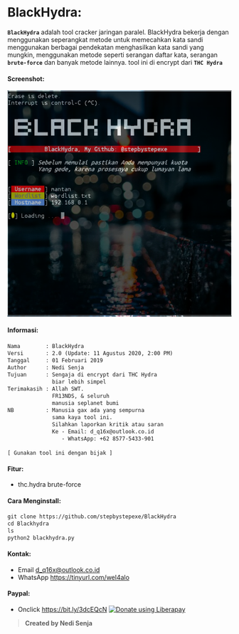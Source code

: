 # BlackHydra:
**```BlackHydra```** adalah tool cracker jaringan paralel. BlackHydra bekerja dengan menggunakan seperangkat metode untuk memecahkan kata sandi menggunakan berbagai pendekatan menghasilkan kata sandi yang mungkin, menggunakan metode seperti serangan daftar kata, serangan **```brute-force```** dan banyak metode lainnya. tool ini di encrypt dari **```THC Hydra```**
#### Screenshot:
![](./Skrinsut.png)
#### Informasi:
```
Nama        : BlackHydra
Versi       : 2.0 (Update: 11 Agustus 2020, 2:00 PM)
Tanggal     : 01 Februari 2019
Author      : Nedi Senja
Tujuan      : Sengaja di encrypt dari THC Hydra
              biar lebih simpel
Terimakasih : Allah SWT.
              FR13NDS, & seluruh
              manusia seplanet bumi
NB          : Manusia gax ada yang sempurna
              sama kaya tool ini.
              Silahkan laporkan kritik atau saran
              Ke - Email: d_q16x@outlook.co.id
                 - WhatsApp: +62 8577-5433-901

[ Gunakan tool ini dengan bijak ]
```
#### Fitur:
+ thc.hydra brute-force
#### Cara Menginstall:
```
git clone https://github.com/stepbystepexe/BlackHydra
cd Blackhydra
ls
python2 blackhydra.py
```
#### Kontak:
+ Email d_q16x@outlook.co.id
+ WhatsApp https://tinyurl.com/wel4alo
#### Paypal:
+ Onclick https://bit.ly/3dcEQcN
<noscript><a href="https://liberapay.com/stepbystepexe/donate"><img alt="Donate using Liberapay" src="https://liberapay.com/assets/widgets/donate.svg"></a></noscript>
>**Created by Nedi Senja**
